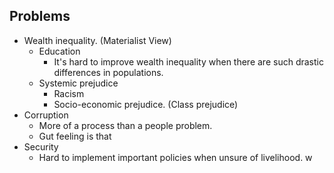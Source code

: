 ---
---


## Problems

- Wealth inequality. (Materialist View)
  - Education
    - It's hard to improve wealth inequality when there are such drastic differences in populations.
  - Systemic prejudice
    - Racism
    - Socio-economic prejudice. (Class prejudice)
- Corruption
  - More of a process than a people problem.
  - Gut feeling is that 
- Security
  - Hard to implement important policies when unsure of livelihood.
w